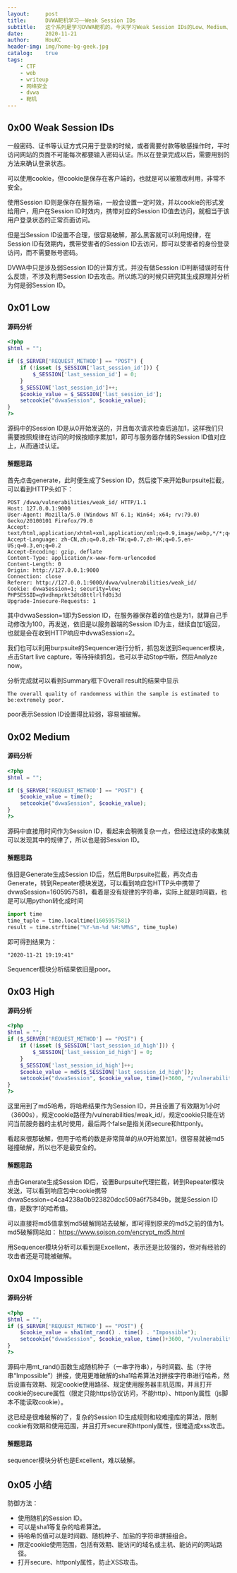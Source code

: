 ```yaml
---
layout:     post
title:      DVWA靶机学习——Weak Session IDs
subtitle:   这个系列是学习DVWA靶机的。今天学习Weak Session IDs的Low、Medium、High、Impossible级别。
date:       2020-11-21
author:     HouKC
header-img: img/home-bg-geek.jpg
catalog:    true
tags:
    - CTF
    - web
    - writeup
    - 网络安全
    - dvwa
    - 靶机
---
```




## 0x00 Weak Session IDs

一般密码、证书等认证方式只用于登录的时候，或者需要付款等敏感操作时，平时访问网站的页面不可能每次都要输入密码认证。所以在登录完成以后，需要用别的方法来确认登录状态。

可以使用cookie，但cookie是保存在客户端的，也就是可以被篡改利用，非常不安全。

使用Session ID则是保存在服务端，一般会设置一定时效，并以cookie的形式发给用户，用户在Session ID时效内，携带对应的Session ID值去访问，就相当于该用户登录状态的正常页面访问。

但是当Session ID设置不合理，很容易破解，那么黑客就可以利用规律，在Session ID有效期内，携带受害者的Session ID去访问，即可以受害者的身份登录访问，而不需要账号密码。

DVWA中只是涉及弱Session ID的计算方式，并没有做Session ID判断错误时有什么反馈，不涉及利用Session ID去攻击。所以练习的时候只研究其生成原理并分析为何是弱Session ID。



## 0x01 Low

#### 源码分析
```php
<?php
$html = "";

if ($_SERVER['REQUEST_METHOD'] == "POST") {
    if (!isset ($_SESSION['last_session_id'])) {
        $_SESSION['last_session_id'] = 0;
    }
    $_SESSION['last_session_id']++;
    $cookie_value = $_SESSION['last_session_id'];
    setcookie("dvwaSession", $cookie_value);
}
?>
```
源码中的Session ID是从0开始发送的，并且每次请求检查后追加1，这样我们只需要按照规律在访问的时候按顺序累加1，即可与服务器存储的Session ID值对应上，从而通过认证。

#### 解题思路
首先点击generate，此时便生成了Session ID，然后接下来开始Burpsuite拦截，可以看到HTTP头如下：
```http
POST /dvwa/vulnerabilities/weak_id/ HTTP/1.1
Host: 127.0.0.1:9000
User-Agent: Mozilla/5.0 (Windows NT 6.1; Win64; x64; rv:79.0) Gecko/20100101 Firefox/79.0
Accept: text/html,application/xhtml+xml,application/xml;q=0.9,image/webp,*/*;q=0.8
Accept-Language: zh-CN,zh;q=0.8,zh-TW;q=0.7,zh-HK;q=0.5,en-US;q=0.3,en;q=0.2
Accept-Encoding: gzip, deflate
Content-Type: application/x-www-form-urlencoded
Content-Length: 0
Origin: http://127.0.0.1:9000
Connection: close
Referer: http://127.0.0.1:9000/dvwa/vulnerabilities/weak_id/
Cookie: dvwaSession=1; security=low; PHPSESSID=q9vdhmprkt3dtd8ttlrlfd0i3d
Upgrade-Insecure-Requests: 1
```
其中dvwaSession=1即为Session ID，在服务器保存着的值也是为1，就算自己手动修改为100，再发送，依旧是以服务器端的Session ID为主，继续自加1返回，也就是会在收到HTTP响应中dvwaSession=2。

我们也可以利用burpsuite的Sequencer进行分析，抓包发送到Sequencer模块，点击Start live capture，等待持续抓包，也可以手动Stop中断，然后Analyze now。

分析完成就可以看到Summary框下Overall result的结果中显示
```
The overall quality of randomness within the sample is estimated to be:extremely poor.
```
poor表示Session ID设置得比较弱，容易被破解。



## 0x02 Medium

#### 源码分析
```php
<?php
$html = "";

if ($_SERVER['REQUEST_METHOD'] == "POST") {
    $cookie_value = time();
    setcookie("dvwaSession", $cookie_value);
}
?>
```
源码中直接用时间作为Session ID，看起来会稍微复杂一点，但经过连续的收集就可以发现其中的规律了，所以也是弱Session ID。

#### 解题思路
依旧是Generate生成Session ID后，然后用Burpsuite拦截，再次点击Generate，转到Repeater模块发送，可以看到响应包HTTP头中携带了dvwaSession=1605957581，看着是没有规律的字符串，实际上就是时间戳，也是可以用python转化成时间
```python
import time
time_tuple = time.localtime(1605957581)
result = time.strftime("%Y-%m-%d %H:%M%S", time_tuple)
```
即可得到结果为：
```
"2020-11-21 19:19:41"
```
Sequencer模块分析结果依旧是poor。



## 0x03 High

#### 源码分析
```php
<?php
$html = "";
if ($_SERVER['REQUEST_METHOD'] == "POST") {
    if (!isset ($_SESSION['last_session_id_high'])) {
        $_SESSION['last_session_id_high'] = 0;
    }
    $_SESSION['last_session_id_high']++;
    $cookie_value = md5($_SESSION['last_session_id_high']);
    setcookie("dvwaSession", $cookie_value, time()+3600, "/vulnerabilities/weak_id/", $_SERVER['HTTP_HOST'], false, false);
}
?>
```
这里用到了md5哈希，将哈希结果作为Session ID，并且设置了有效期为1小时（3600s），规定cookie路径为/vulnerabilities/weak_id/，规定cookie只能在访问当前服务器的主机时使用，最后两个false是指关闭secure和httponly。

看起来很那破解，但用于哈希的数是非常简单的从0开始累加1，很容易就被md5碰撞破解，所以也不是最安全的。

#### 解题思路
点击Generate生成Session ID后，设置Burpsuite代理拦截，转到Repeater模块发送，可以看到响应包中cookie携带dvwaSession=c4ca4238a0b923820dcc509a6f75849b，就是Session ID值，是数字1的哈希值。

可以直接将md5值拿到md5破解网站去破解，即可得到原来的md5之前的值为1。
md5破解网站如：
https://www.sojson.com/encrypt_md5.html

用Sequencer模块分析可以看到是Excellent，表示还是比较强的，但对有经验的攻击者还是可能被破解。



## 0x04 Impossible

#### 源码分析
```php
<?php
$html = "";
if ($_SERVER['REQUEST_METHOD'] == "POST") {
    $cookie_value = sha1(mt_rand() . time() . "Impossible");
    setcookie("dvwaSession", $cookie_value, time()+3600, "/vulnerabilities/weak_id/", $_SERVER['HTTP_HOST'], true, true);
}
?> 
```
源码中用mt_rand()函数生成随机种子（一串字符串），与时间戳、盐（字符串“Impossible”）拼接，使用更难破解的sha1哈希算法对拼接字符串进行哈希，然后设置有效期、规定cookie使用路径、规定使用服务器主机范围，并且打开cookie的secure属性（限定只能https协议访问，不能http）、httponly属性（js脚本不能读取cookie）。

这已经是很难破解的了，复杂的Session ID生成规则和较难撞库的算法，限制cookie有效期和使用范围，并且打开secure和httponly属性，很难造成xss攻击。

#### 解题思路
sequencer模块分析也是Excellent，难以破解。



## 0x05 小结

防御方法：
- 使用随机的Session ID。
- 可以是sha1等复杂的哈希算法。
- 待哈希的值可以是时间戳、随机种子、加盐的字符串拼接组合。
- 限定cookie使用范围，包括有效期、能访问的域名或主机、能访问的网站路径。
- 打开secure、httponly属性，防止XSS攻击。

